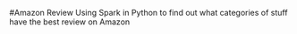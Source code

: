 #Amazon Review
Using Spark in Python to find out what categories of stuff have the best review on Amazon